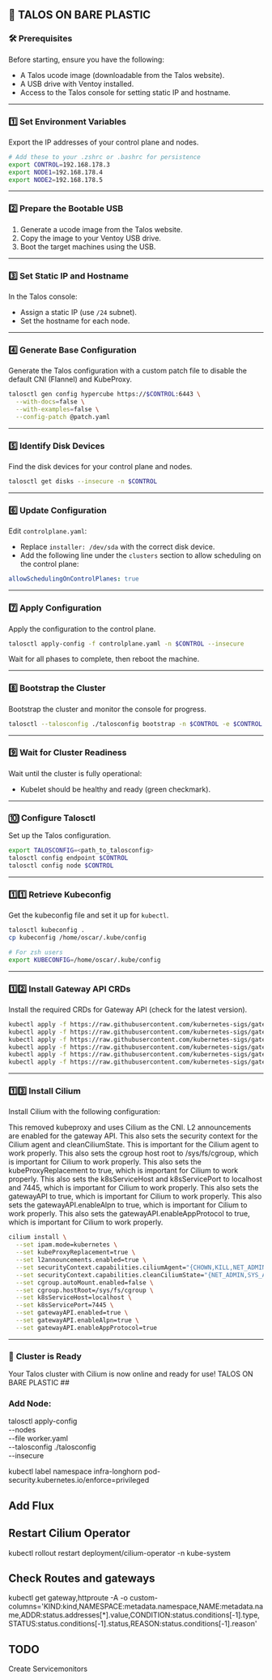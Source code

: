 ## 🚀 TALOS ON BARE PLASTIC ##

### 🛠️ Prerequisites
Before starting, ensure you have the following:
- A Talos ucode image (downloadable from the Talos website).
- A USB drive with Ventoy installed.
- Access to the Talos console for setting static IP and hostname.

---

### 1️⃣ **Set Environment Variables**
Export the IP addresses of your control plane and nodes.

```bash
# Add these to your .zshrc or .bashrc for persistence
export CONTROL=192.168.178.3
export NODE1=192.168.178.4
export NODE2=192.168.178.5
```

---

### 2️⃣ **Prepare the Bootable USB**
1. Generate a ucode image from the Talos website.
2. Copy the image to your Ventoy USB drive.
3. Boot the target machines using the USB.

---

### 3️⃣ **Set Static IP and Hostname**
In the Talos console:
- Assign a static IP (use `/24` subnet).
- Set the hostname for each node.

---

### 4️⃣ **Generate Base Configuration**
Generate the Talos configuration with a custom patch file to disable the default CNI (Flannel) and KubeProxy.

```bash
talosctl gen config hypercube https://$CONTROL:6443 \
  --with-docs=false \
  --with-examples=false \
  --config-patch @patch.yaml
```

---

### 5️⃣ **Identify Disk Devices**
Find the disk devices for your control plane and nodes.

```bash
talosctl get disks --insecure -n $CONTROL
```

---

### 6️⃣ **Update Configuration**
Edit `controlplane.yaml`:
- Replace `installer: /dev/sda` with the correct disk device.
- Add the following line under the `clusters` section to allow scheduling on the control plane:

```yaml
allowSchedulingOnControlPlanes: true
```

---

### 7️⃣ **Apply Configuration**
Apply the configuration to the control plane.

```bash
talosctl apply-config -f controlplane.yaml -n $CONTROL --insecure
```

Wait for all phases to complete, then reboot the machine.

---

### 8️⃣ **Bootstrap the Cluster**
Bootstrap the cluster and monitor the console for progress.

```bash
talosctl --talosconfig ./talosconfig bootstrap -n $CONTROL -e $CONTROL
```

---

### 9️⃣ **Wait for Cluster Readiness**
Wait until the cluster is fully operational:
- Kubelet should be healthy and ready (green checkmark).

---

### 🔟 **Configure Talosctl**
Set up the Talos configuration.

```bash
export TALOSCONFIG=<path_to_talosconfig>
talosctl config endpoint $CONTROL
talosctl config node $CONTROL
```

---

### 1️⃣1️⃣ **Retrieve Kubeconfig**
Get the kubeconfig file and set it up for `kubectl`.

```bash
talosctl kubeconfig .
cp kubeconfig /home/oscar/.kube/config

# For zsh users
export KUBECONFIG=/home/oscar/.kube/config
```

---

### 1️⃣2️⃣ **Install Gateway API CRDs**
Install the required CRDs for Gateway API (check for the latest version).

```bash
kubectl apply -f https://raw.githubusercontent.com/kubernetes-sigs/gateway-api/v1.1.0/config/crd/standard/gateway.networking.k8s.io_gatewayclasses.yaml
kubectl apply -f https://raw.githubusercontent.com/kubernetes-sigs/gateway-api/v1.1.0/config/crd/standard/gateway.networking.k8s.io_gateways.yaml
kubectl apply -f https://raw.githubusercontent.com/kubernetes-sigs/gateway-api/v1.1.0/config/crd/standard/gateway.networking.k8s.io_httproutes.yaml
kubectl apply -f https://raw.githubusercontent.com/kubernetes-sigs/gateway-api/v1.1.0/config/crd/standard/gateway.networking.k8s.io_referencegrants.yaml
kubectl apply -f https://raw.githubusercontent.com/kubernetes-sigs/gateway-api/v1.1.0/config/crd/standard/gateway.networking.k8s.io_grpcroutes.yaml
kubectl apply -f https://raw.githubusercontent.com/kubernetes-sigs/gateway-api/v1.1.0/config/crd/experimental/gateway.networking.k8s.io_tlsroutes.yaml
```

---

### 1️⃣3️⃣ **Install Cilium**
Install Cilium with the following configuration:

This removed kubeproxy and uses Cilium as the CNI.
L2 announcements are enabled for the gateway API.
This also sets the security context for the Cilium agent and cleanCiliumState.
This is important for the Cilium agent to work properly.
This also sets the cgroup host root to /sys/fs/cgroup, which is important for Cilium to work properly.
This also sets the kubeProxyReplacement to true, which is important for Cilium to work properly.
This also sets the k8sServiceHost and k8sServicePort to localhost and 7445, which is important for Cilium to work properly.
This also sets the gatewayAPI to true, which is important for Cilium to work properly.
This also sets the gatewayAPI.enableAlpn to true, which is important for Cilium to work properly.
This also sets the gatewayAPI.enableAppProtocol to true, which is important for Cilium to work properly.

```bash
cilium install \
  --set ipam.mode=kubernetes \
  --set kubeProxyReplacement=true \
  --set l2announcements.enabled=true \
  --set securityContext.capabilities.ciliumAgent="{CHOWN,KILL,NET_ADMIN,NET_RAW,IPC_LOCK,SYS_ADMIN,SYS_RESOURCE,DAC_OVERRIDE,FOWNER,SETGID,SETUID}" \
  --set securityContext.capabilities.cleanCiliumState="{NET_ADMIN,SYS_ADMIN,SYS_RESOURCE}" \
  --set cgroup.autoMount.enabled=false \
  --set cgroup.hostRoot=/sys/fs/cgroup \
  --set k8sServiceHost=localhost \
  --set k8sServicePort=7445 \
  --set gatewayAPI.enabled=true \
  --set gatewayAPI.enableAlpn=true \
  --set gatewayAPI.enableAppProtocol=true
```

---

### 🎉 **Cluster is Ready**
Your Talos cluster with Cilium is now online and ready for use! TALOS ON BARE PLASTIC ##


### Add Node:

talosctl apply-config \
  --nodes <WORKER-IP> \
  --file worker.yaml \
  --talosconfig ./talosconfig \
  --insecure


kubectl label namespace infra-longhorn pod-security.kubernetes.io/enforce=privileged

  ## Add Flux


## Restart Cilium Operator
kubectl rollout restart deployment/cilium-operator -n kube-system

## Check Routes and gateways
kubectl get gateway,httproute -A -o custom-columns='KIND:kind,NAMESPACE:metadata.namespace,NAME:metadata.name,ADDR:status.addresses[*].value,CONDITION:status.conditions[-1].type,STATUS:status.conditions[-1].status,REASON:status.conditions[-1].reason'

  
## TODO
Create Servicemonitors